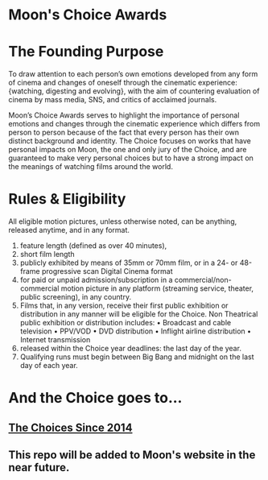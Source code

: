 # Moon's Choice Awards
# The Founding Purpose
To draw attention to each person’s own emotions developed from any form of cinema and changes of oneself through the cinematic experience: {watching, digesting and evolving}, with the aim of countering evaluation of cinema by mass media, SNS, and critics of acclaimed journals.

Moon’s Choice Awards serves to highlight the importance of personal emotions and changes through the cinematic experience which differs from person to person because of the fact that every person has their own distinct background and identity. The Choice focuses on works that have personal impacts on Moon, the one and only jury of the Choice, and are guaranteed to make very personal choices but to have a strong impact on the meanings of watching films around the world.
# Rules & Eligibility
All eligible motion pictures, unless otherwise noted, can be anything, released anytime, and in any format.
1. feature length (defined as over 40 minutes),
2. short film length
3. publicly exhibited by means of 35mm or 70mm film, or in a 24- or 48-frame progressive scan Digital Cinema format
4. for paid or unpaid admission/subscription in a commercial/non-commercial motion picture in any platform (streaming service, theater, public screening), in any country.
5. Films that, in any version, receive their first public exhibition or distribution in any manner will be eligible for the Choice. Non Theatrical public exhibition or distribution includes: • Broadcast and cable television • PPV/VOD • DVD distribution • Inflight airline distribution • Internet transmission
6. released within the Choice year deadlines: the last day of the year.
7. Qualifying runs must begin between Big Bang and midnight on the last day of each year.

# And the Choice goes to...
## [The Choices Since 2014](https://github.com/moonwonlee/moon-choice-awards/blob/master/the-choice.md)
## This repo will be added to Moon's website in the near future.
